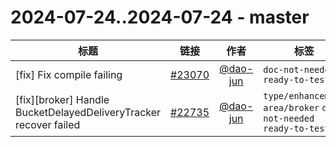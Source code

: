 # 2024-07-24..2024-07-24 - master
| 标题 | 链接 | 作者 | 标签 |
| - | :--: | :--: | - |
| [fix] Fix compile failing | [#23070](https://github.com/apache/pulsar/pull/23070) | [@dao-jun](https://github.com/dao-jun) | `doc-not-needed` `ready-to-test`  | 
| [fix][broker] Handle BucketDelayedDeliveryTracker recover failed | [#22735](https://github.com/apache/pulsar/pull/22735) | [@dao-jun](https://github.com/dao-jun) | `type/enhancement` `area/broker` `doc-not-needed` `ready-to-test`  | 
